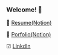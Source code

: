 ### Welcome! 👋

📑 <a href="https://www.notion.so/Resume-ac983b822ed249f48fd0569235c39efa">Resume(Notion)</a>

🚀 <a href="https://www.notion.so/Portfolio-f1d34fc1cb80452b87548ff066a5f1d3">Porfolio(Notion)</a>

☑ <a href="https://www.linkedin.com/in/%EC%A0%95%EB%B9%88-%ED%99%8D-48729920a/">LinkdIn</a>
<!--
 ![Github Stats](https://github-readme-stats.vercel.app/api?username=Jeong-Bin&theme=solarized-light&show_icons=true)

**Jeong-Bin/Jeong-Bin** is a ✨ _special_ ✨ repository because its `README.md` (this file) appears on your GitHub profile.

Here are some ideas to get you started:

- 🔭 I’m currently working on ...
- 🌱 I’m currently learning ...
- 👯 I’m looking to collaborate on ...
- 🤔 I’m looking for help with ...
- 💬 Ask me about ...
- 📫 How to reach me: ...
- 😄 Pronouns: ...
- ⚡ Fun fact: ...
-->
